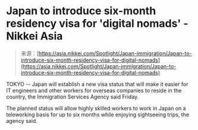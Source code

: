 <!--yml
category: 未分类
date: 2024-05-27 14:32:38
-->

# Japan to introduce six-month residency visa for 'digital nomads' - Nikkei Asia

> 来源：[https://asia.nikkei.com/Spotlight/Japan-immigration/Japan-to-introduce-six-month-residency-visa-for-digital-nomads](https://asia.nikkei.com/Spotlight/Japan-immigration/Japan-to-introduce-six-month-residency-visa-for-digital-nomads)

TOKYO -- Japan will establish a new visa status that will make it easier for IT engineers and other workers for overseas companies to reside in the country, the Immigration Services Agency said Friday.

The planned status will allow highly skilled workers to work in Japan on a teleworking basis for up to six months while enjoying sightseeing trips, the agency said.